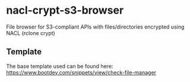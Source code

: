 # nacl-crypt-s3-browser
File browser for S3-compliant APIs with files/directories encrypted using NACL (rclone crypt)

## Template

The base template used can be found here: https://www.bootdey.com/snippets/view/check-file-manager